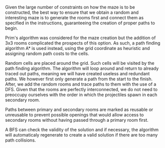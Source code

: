 Given the large number of constraints on how the maze is to be constructed, the best way to ensure that we obtain a random and interesting maze is to generate the rooms first and connect them as specified in the instructions, guaranteeing the creation of proper paths to begin.

Prim's algorithm was considered for the maze creation but the addition of 3x3 rooms complicated the prospects of this option. As such, a path finding algorithm A* is used instead, using the grid coordinate as heuristic and assigning random path costs to the cells. 

Random cells are placed around the grid. Such cells will be visited by the path finding algorithm. The algorithm will loop around and return to  already traced out paths, meaning we will have created useless and redundant paths. We however first only generate a path from the start to the finish. After, we add the random rooms and trace paths to them with the use of a DFS. Given that the rooms are perfectly interconnected, we do not need to preoccupy ourselves with the order in which the projectiles spawn in each secondary room. 



Paths between primary and secondary rooms are marked as reusable or unreusable to prevent possible openings that would allow access to secondary rooms without having passed through a primary room first. 




A BFS can check the validity of the solution and if necessary, the algorithm will automaticaly regenerate to create a valid solution if there are too many path collisions.